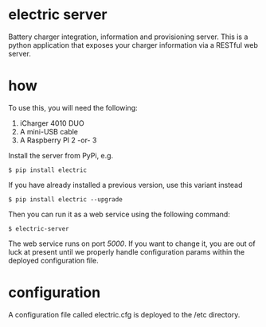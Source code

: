 # electric server
Battery charger integration, information and provisioning server.  This is a python application
that exposes your charger information via a RESTful web server.

# how
To use this, you will need the following:
1. iCharger 4010 DUO
1. A mini-USB cable 
1. A Raspberry PI 2 -or- 3 

Install the server from PyPi, e.g.

    $ pip install electric
    
If you have already installed a previous version, use this variant instead

    $ pip install electric --upgrade
    
Then you can run it as a web service using the following command:

    $ electric-server
    
The web service runs on port *5000*.  If you want to change it, you are out of luck
at present until we properly handle configuration params within the deployed configuration file.

# configuration
A configuration file called electric.cfg is deployed to the /etc directory.
